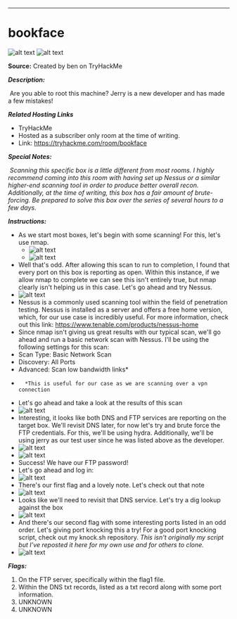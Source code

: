 ****

# bookface

![alt text](https://i.imgur.com/lbYrx0Y.png)
![alt text]()

**Source:** Created by ben on TryHackMe

***Description:***
	
​	Are you able to root this machine? Jerry is a new developer and has made a few mistakes!

***Related Hosting Links***

- TryHackMe
- 	Hosted as a subscriber only room at the time of writing.
- 	Link: https://tryhackme.com/room/bookface

***Special Notes:***

​	*Scanning this specific box is a little different from most rooms. I highly recommend coming into this room with having set up Nessus or a similar higher-end scanning tool in order to produce better overall recon. Additionally, at the time of writing, this box has a fair amount of brute-forcing. Be prepared to solve this box over the series of several hours to a few days.* 



***Instructions:*** 

- As we start most boxes, let's begin with some scanning! For this, let's use nmap.
  - ![alt text](https://i.imgur.com/pKgOHHo.jpg)
  - ![alt text](https://i.imgur.com/mypkUn4.jpg)
- Well that's odd. After allowing this scan to run to completion, I found that every port on this box is reporting as open. Within this instance, if we allow nmap to complete we can see this isn't entirely true, but nmap clearly isn't helping us in this case. Let's go ahead and try Nessus. 
-	 ![alt text](https://imgur.com/tLDPafd)
- Nessus is a commonly used scanning tool within the field of penetration testing. Nessus is installed as a server and offers a free home version, which, for our use case is incredibly useful. For more information, check out this link: https://www.tenable.com/products/nessus-home
- Since nmap isn't giving us great results with our typical scan, we'll go ahead and run a basic network scan with Nessus. I'll be using the following settings for this scan:
- 	Scan Type: Basic Network Scan
- 	Discovery: All Ports
- 	Advanced: Scan low bandwidth links*
- 		*This is useful for our case as we are scanning over a vpn connection
- Let's go ahead and take a look at the results of this scan
- 	![alt text](https://i.imgur.com/IYtcKF3.jpg)
- Interesting, it looks like both DNS and FTP services are reporting on the target box. We'll revisit DNS later, for now let's try and brute force the FTP credentials. For this, we'll be using hydra. Additionally, we'll be using jerry as our test user since he was listed above as the developer.
- 	![alt text](https://i.imgur.com/NWEVh9O.jpg)
- 	![alt text](https://i.imgur.com/U4B82Eq.jpg)
- Success! We have our FTP password!
- 	Let's go ahead and log in:
- 	![alt text](https://i.imgur.com/I2TljWj.jpg)
- There's our first flag and a lovely note. Let's check out that note
- 	![alt text](https://i.imgur.com/nBlENjB.jpg)
- Looks like we'll need to revisit that DNS service. Let's try a dig lookup against the box
- 	![alt text]()
- And there's our second flag with some interesting ports listed in an odd order. Let's giving port knocking this a try! For a good port knocking script, check out my knock.sh repository. *This isn't originally my script but I've reposted it here for my own use and for others to clone.*
- 	![alt text]()









***Flags:***

1. On the FTP server, specifically within the flag1 file.
2. Within the DNS txt records, listed as a txt record along with some port information.
3. UNKNOWN
4. UNKNOWN

